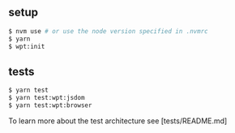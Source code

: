 ## setup

```bash
$ nvm use # or use the node version specified in .nvmrc
$ yarn
$ wpt:init
```

## tests

```bash
$ yarn test
$ yarn test:wpt:jsdom
$ yarn test:wpt:browser
```

To learn more about the test architecture see [tests/README.md]
